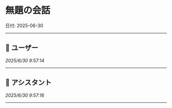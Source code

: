 # 無題の会話

日付: 2025-06-30

---

## 👤 ユーザー
*2025/6/30 9:57:14*



---

## 🤖 アシスタント
*2025/6/30 9:57:16*



---
